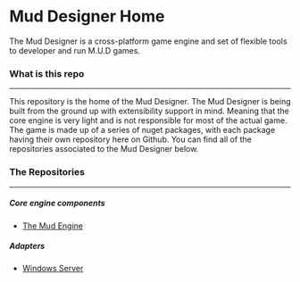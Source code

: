# Mud Designer Home

The Mud Designer is a cross-platform game engine and set of flexible tools to developer and run M.U.D games.

### What is this repo
---
This repository is the home of the Mud Designer. The Mud Designer is being built from the ground up with extensibility support in mind. Meaning that the core engine is very light and is not responsible for most of the actual game. The game is made up of a series of nuget packages, with each package having their own repository here on Github. You can find all of the repositories associated to the Mud Designer below.

### The Repositories
---
##### Core engine components
- [The Mud Engine](https://github.com/MudDesigner/MudEngine)

##### Adapters
- [Windows Server](https://github.com/MudDesigner/MudServerAdapter.Windows)